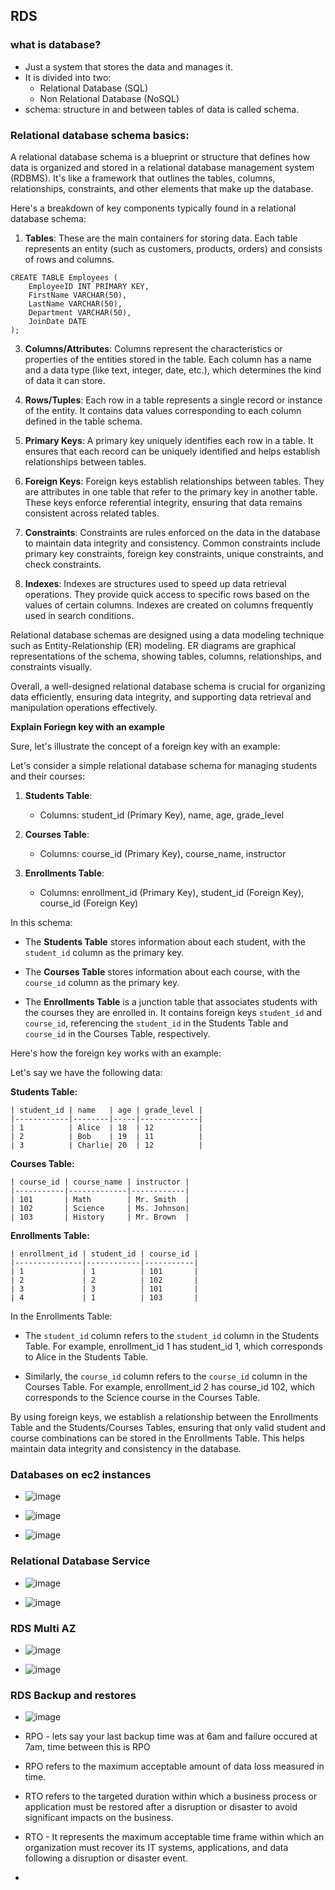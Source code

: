 ## RDS

### what is database?
- Just a system that stores the data and manages it.
- It is divided into two:
   - Relational Database (SQL)
   - Non Relational Database (NoSQL)
- schema: structure in and between tables of data is called schema.

### Relational database schema basics:

A relational database schema is a blueprint or structure that defines how data is organized and stored in a relational database management system (RDBMS). It's like a framework that outlines the tables, columns, relationships, constraints, and other elements that make up the database.

Here's a breakdown of key components typically found in a relational database schema:

1. **Tables**: These are the main containers for storing data. Each table represents an entity (such as customers, products, orders) and consists of rows and columns.
```
CREATE TABLE Employees (
    EmployeeID INT PRIMARY KEY,
    FirstName VARCHAR(50),
    LastName VARCHAR(50),
    Department VARCHAR(50),
    JoinDate DATE
);
```
3. **Columns/Attributes**: Columns represent the characteristics or properties of the entities stored in the table. Each column has a name and a data type (like text, integer, date, etc.), which determines the kind of data it can store.

4. **Rows/Tuples**: Each row in a table represents a single record or instance of the entity. It contains data values corresponding to each column defined in the table schema.

5. **Primary Keys**: A primary key uniquely identifies each row in a table. It ensures that each record can be uniquely identified and helps establish relationships between tables.

6. **Foreign Keys**: Foreign keys establish relationships between tables. They are attributes in one table that refer to the primary key in another table. These keys enforce referential integrity, ensuring that data remains consistent across related tables.

7. **Constraints**: Constraints are rules enforced on the data in the database to maintain data integrity and consistency. Common constraints include primary key constraints, foreign key constraints, unique constraints, and check constraints.

8. **Indexes**: Indexes are structures used to speed up data retrieval operations. They provide quick access to specific rows based on the values of certain columns. Indexes are created on columns frequently used in search conditions.

Relational database schemas are designed using a data modeling technique such as Entity-Relationship (ER) modeling. ER diagrams are graphical representations of the schema, showing tables, columns, relationships, and constraints visually.

Overall, a well-designed relational database schema is crucial for organizing data efficiently, ensuring data integrity, and supporting data retrieval and manipulation operations effectively.

**Explain Foriegn key with an example**

Sure, let's illustrate the concept of a foreign key with an example:

Let's consider a simple relational database schema for managing students and their courses:

1. **Students Table**:
   - Columns: student_id (Primary Key), name, age, grade_level

2. **Courses Table**:
   - Columns: course_id (Primary Key), course_name, instructor

3. **Enrollments Table**:
   - Columns: enrollment_id (Primary Key), student_id (Foreign Key), course_id (Foreign Key)

In this schema:

- The **Students Table** stores information about each student, with the `student_id` column as the primary key.

- The **Courses Table** stores information about each course, with the `course_id` column as the primary key.

- The **Enrollments Table** is a junction table that associates students with the courses they are enrolled in. It contains foreign keys `student_id` and `course_id`, referencing the `student_id` in the Students Table and `course_id` in the Courses Table, respectively.

Here's how the foreign key works with an example:

Let's say we have the following data:

**Students Table:**
```
| student_id | name   | age | grade_level |
|------------|--------|-----|-------------|
| 1          | Alice  | 18  | 12          |
| 2          | Bob    | 19  | 11          |
| 3          | Charlie| 20  | 12          |
```

**Courses Table:**
```
| course_id | course_name | instructor |
|-----------|-------------|------------|
| 101       | Math        | Mr. Smith  |
| 102       | Science     | Ms. Johnson|
| 103       | History     | Mr. Brown  |
```

**Enrollments Table:**
```
| enrollment_id | student_id | course_id |
|---------------|------------|-----------|
| 1             | 1          | 101       |
| 2             | 2          | 102       |
| 3             | 3          | 101       |
| 4             | 1          | 103       |
```

In the Enrollments Table:

- The `student_id` column refers to the `student_id` column in the Students Table. For example, enrollment_id 1 has student_id 1, which corresponds to Alice in the Students Table.

- Similarly, the `course_id` column refers to the `course_id` column in the Courses Table. For example, enrollment_id 2 has course_id 102, which corresponds to the Science course in the Courses Table.

By using foreign keys, we establish a relationship between the Enrollments Table and the Students/Courses Tables, ensuring that only valid student and course combinations can be stored in the Enrollments Table. This helps maintain data integrity and consistency in the database.

### Databases on ec2 instances

- ![image](https://github.com/muppin/mastering-DevOps/assets/121821200/4afaa22d-1ec1-47c8-a07f-f6b330953f00)

- ![image](https://github.com/muppin/mastering-DevOps/assets/121821200/c9954ae7-6e32-40cc-a75d-9ca522cbc5dc)

- ![image](https://github.com/muppin/mastering-DevOps/assets/121821200/9b14d665-0790-4f60-998d-a820513570d5)

### Relational Database Service 

- ![image](https://github.com/muppin/mastering-DevOps/assets/121821200/f1bf36f7-6f35-46b1-a803-aabca80f9c85)

- ![image](https://github.com/muppin/mastering-DevOps/assets/121821200/58cc645a-56da-4639-8e02-f6eb0ba7fb0e)

### RDS Multi AZ 

- ![image](https://github.com/muppin/mastering-DevOps/assets/121821200/1fad859a-cbea-47e9-894a-ea81ff094c35)

- ![image](https://github.com/muppin/mastering-DevOps/assets/121821200/0c266193-9428-43af-969d-70311347aa31)

### RDS Backup and restores

- ![image](https://github.com/muppin/mastering-DevOps/assets/121821200/18f10d52-a830-484e-834f-3adade50efff)

- RPO - lets say your last backup time was at 6am and failure occured at 7am, time between this is RPO
- RPO refers to the maximum acceptable amount of data loss measured in time.
- RTO refers to the targeted duration within which a business process or application must be restored after a disruption or disaster to avoid significant impacts on the business.
- RTO - It represents the maximum acceptable time frame within which an organization must recover its IT systems, applications, and data following a disruption or disaster event.
- 








